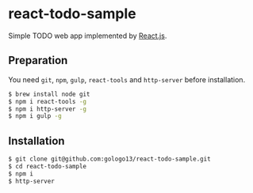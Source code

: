 react-todo-sample
=================

Simple TODO web app implemented by [React.js](http://facebook.github.io/react/).

## Preparation

You need ```git```, ```npm```, ```gulp```, ```react-tools``` and ```http-server``` before installation.

```sh
$ brew install node git
$ npm i react-tools -g
$ npm i http-server -g
$ npm i gulp -g
```

## Installation

```sh
$ git clone git@github.com:gologo13/react-todo-sample.git
$ cd react-todo-sample
$ npm i
$ http-server
```
